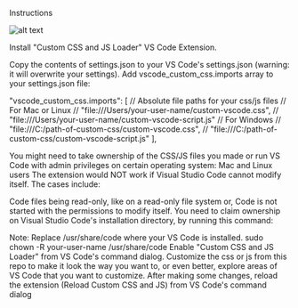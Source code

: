 Instructions

![alt text](https://github.com/Arunnpuram/vscode-settings/blob/main/vscode-settings.png)


Install "Custom CSS and JS Loader" VS Code Extension.

Copy the contents of settings.json to your VS Code's settings.json (warning: it will overwrite your settings).
Add vscode_custom_css.imports array to your settings.json file:

"vscode_custom_css.imports": [
    // Absolute file paths for your css/js files
    // For Mac or Linux
    // "file:///Users/your-user-name/custom-vscode.css",
    // "file:///Users/your-user-name/custom-vscode-script.js"
    // For Windows
    // "file:///C:/path-of-custom-css/custom-vscode.css",
    // "file:///C:/path-of-custom-css/custom-vscode-script.js"
],

You might need to take ownership of the CSS/JS files you made or run VS Code with admin privileges on certain operating system:
Mac and Linux users
The extension would NOT work if Visual Studio Code cannot modify itself. The cases include:

Code files being read-only, like on a read-only file system or,
Code is not started with the permissions to modify itself.
You need to claim ownership on Visual Studio Code's installation directory, by running this command:

Note: Replace /usr/share/code where your VS Code is installed.
sudo chown -R your-user-name /usr/share/code
Enable "Custom CSS and JS Loader" from VS Code's command dialog.
Customize the css or js from this repo to make it look the way you want to, or even better, explore areas of VS Code that you want to customize.
After making some changes, reload the extension (Reload Custom CSS and JS) from VS Code's command dialog
